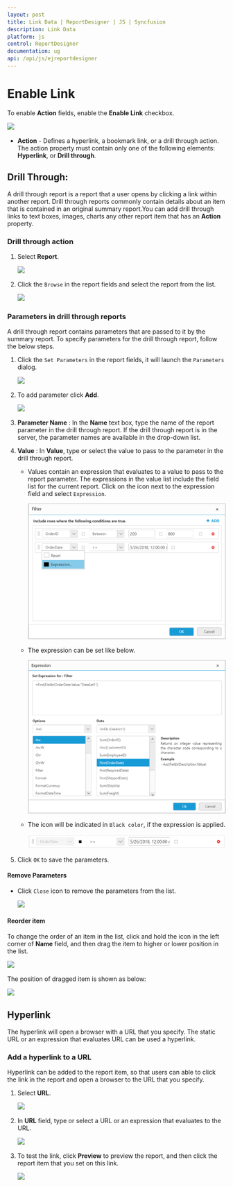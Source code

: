 ```yaml
---
layout: post
title: Link Data | ReportDesigner | JS | Syncfusion
description: Link Data
platform: js
control: ReportDesigner
documentation: ug
api: /api/js/ejreportdesigner
---
```


# Enable Link

To enable **Action** fields, enable the **Enable Link** checkbox.

   ![](images/Enable-Link-Fields.png)

* **Action** - Defines a hyperlink, a bookmark link, or a drill through action. The action property must contain only one of the following elements: **Hyperlink**, or **Drill through**. 

## Drill Through:

A drill through report is a report that a user opens by clicking a link within another report. Drill through reports commonly contain details about an item that is contained in an original summary report.You can add drill through links to text boxes, images, charts any other report item that has an **Action** property.

### Drill through action
  
   1. Select **Report**.

       ![](images/Enable-Link-Reportpath.png)

   2. Click the `Browse` in the report fields and select the report from the list.

      ![](images/Browse-Report-Dialog.png)

### Parameters in drill through reports

A drill through report contains parameters that are passed to it by the summary report. To specify parameters for the drill through report, follow the below steps.

   1.  Click the `Set Parameters` in the report fields, it will launch the `Parameters` dialog.

        ![](images/EnableLink-Parameter-Dialog.png)

   2. To add parameter click **Add**.

        ![](images/Enable-Link-Add-Row.png)

   3. **Parameter Name** : In the **Name** text box, type the name of the report parameter in the drill through report. If the drill through report is in the server, the parameter names are available in the drop-down list.

   4. **Value** : In **Value**, type or select the value to pass to the parameter in the drill through report.
     
        * Values contain an expression that evaluates to a value to pass to the report parameter. The expressions in the value list include the field list for the current report. Click on the icon next to the expression field and select `Expression`. 

            ![](Filter-Data-Images/Expression-Icon.png)
   
        * The expression can be set like below.

            ![](Filter-Data-Images/Expression-Dialog.png)

        * The icon will be indicated in `Black color`, if the expression is applied.

            ![](Filter-Data-Images/Expression-Black.png)

   3. Click `OK` to save the parameters.

#### Remove Parameters

* Click `Close` icon to remove the parameters from the list.

    ![](images/Delete-Parameter.png)

#### Reorder item

 To change the order of an item in the list, click and hold the icon in the left corner of **Name** field, and then drag the item to higher or lower position in the list.

![](Create-Parameter-Images/Parameter-Specify-Drag.png)

The position of dragged item is shown as below:

![](Create-Parameter-Images/Default-Specify-Add.png)

## Hyperlink

 The hyperlink will open a browser with a URL that you specify. The static URL or an expression that evaluates URL can be used a hyperlink.

### Add a hyperlink to a URL

Hyperlink can be added to the report item, so that users can able to click the link in the report and open a browser to the URL that you specify.

 1. Select **URL**.

    ![](images/Enable-Link-URL.png)

2. In  **URL** field, type or select a URL or an expression that evaluates to the URL.

    ![](images/Enable-Link-URLGrid.png)

3. To test the link, click **Preview** to preview the report, and then click the report item that you set on this link.

    ![](images/URL-Sample.png)

